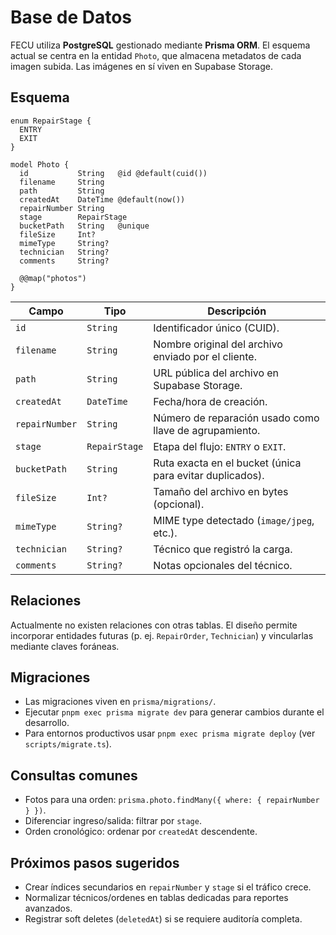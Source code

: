 # Base de Datos

FECU utiliza **PostgreSQL** gestionado mediante **Prisma ORM**. El esquema actual se centra en la entidad `Photo`, que almacena metadatos de cada imagen subida. Las imágenes en sí viven en Supabase Storage.

## Esquema

```prisma
enum RepairStage {
  ENTRY
  EXIT
}

model Photo {
  id           String   @id @default(cuid())
  filename     String
  path         String
  createdAt    DateTime @default(now())
  repairNumber String
  stage        RepairStage
  bucketPath   String   @unique
  fileSize     Int?
  mimeType     String?
  technician   String?
  comments     String?

  @@map("photos")
}
```

| Campo         | Tipo        | Descripción                                               |
|---------------|-------------|-----------------------------------------------------------|
| `id`          | `String`    | Identificador único (CUID).                               |
| `filename`    | `String`    | Nombre original del archivo enviado por el cliente.      |
| `path`        | `String`    | URL pública del archivo en Supabase Storage.             |
| `createdAt`   | `DateTime`  | Fecha/hora de creación.                                   |
| `repairNumber`| `String`    | Número de reparación usado como llave de agrupamiento.   |
| `stage`       | `RepairStage` | Etapa del flujo: `ENTRY` o `EXIT`.                     |
| `bucketPath`  | `String`    | Ruta exacta en el bucket (única para evitar duplicados). |
| `fileSize`    | `Int?`      | Tamaño del archivo en bytes (opcional).                  |
| `mimeType`    | `String?`   | MIME type detectado (`image/jpeg`, etc.).                |
| `technician`  | `String?`   | Técnico que registró la carga.                           |
| `comments`    | `String?`   | Notas opcionales del técnico.                            |

## Relaciones

Actualmente no existen relaciones con otras tablas. El diseño permite incorporar entidades futuras (p. ej. `RepairOrder`, `Technician`) y vincularlas mediante claves foráneas.

## Migraciones

- Las migraciones viven en `prisma/migrations/`.
- Ejecutar `pnpm exec prisma migrate dev` para generar cambios durante el desarrollo.
- Para entornos productivos usar `pnpm exec prisma migrate deploy` (ver `scripts/migrate.ts`).

## Consultas comunes

- Fotos para una orden: `prisma.photo.findMany({ where: { repairNumber } })`.
- Diferenciar ingreso/salida: filtrar por `stage`.
- Orden cronológico: ordenar por `createdAt` descendente.

## Próximos pasos sugeridos

- Crear índices secundarios en `repairNumber` y `stage` si el tráfico crece.
- Normalizar técnicos/ordenes en tablas dedicadas para reportes avanzados.
- Registrar soft deletes (`deletedAt`) si se requiere auditoría completa.
